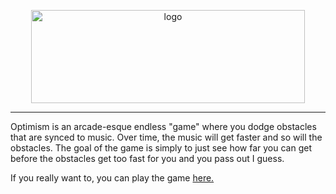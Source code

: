 <p align="center">
<img width="438" height="149" alt="logo" src="https://github.com/user-attachments/assets/45f3e8cc-4ccb-4f7d-9d34-936d90551eb6"/>
</p>

-----------

Optimism is an arcade-esque endless "game" where you dodge obstacles that are synced to music. Over time, the music will get faster and so will the obstacles. The goal of the game is simply to just see how far you can get before the obstacles get too fast for you and you pass out I guess.

If you really want to, you can play the game [here.](naturalitee.github.com/optimism)



